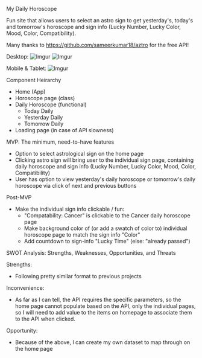 My Daily Horoscope


Fun site that allows users to select an astro sign to get yesterday's, today's and tomorrow's horoscope and sign info (Lucky Number, Lucky Color, Mood, Color, Compatibility).

Many thanks to https://github.com/sameerkumar18/aztro for the free API!

Desktop:
![Imgur](https://imgur.com/TtYrzjl.png)
![Imgur](https://imgur.com/883xw33.png)

Mobile & Tablet:
![Imgur](https://imgur.com/mtPf8mw.png)

Component Heirarchy
- Home (App)
- Horoscope page (class)
- Daily Horoscope (functional)
  - Today Daily
  - Yesterday Daily
  - Tomorrow Daily
- Loading page (in case of API slowness)

MVP: The minimum, need-to-have features
- Option to select astrological sign on the home page
- Clicking astro sign will bring user to the individual sign page, containing daily horoscope and sign info (Lucky Number, Lucky Color, Mood, Color, Compatibility)
- User has option to view yesterday's daily horoscope or tomorrow's daily horoscope via click of next and previous buttons

Post-MVP
- Make the individual sign info clickable / fun:
  - "Compatability: Cancer" is clickable to the Cancer daily horoscope page
  - Make background color of (or add a swatch of color to) individual horoscope page to match the sign info "Color"
  - Add countdown to sign-info "Lucky Time" (else: "already passed")

SWOT Analysis: Strengths, Weaknesses, Opportunities, and Threats

Strengths:
- Following pretty similar format to previous projects

Inconvenience:
- As far as I can tell, the API requires the specific parameters, so the home page cannot populate based on the API, only the individual pages, so I will need to add value to the items on homepage to associate them to the API when clicked.

Opportunity:
- Because of the above, I can create my own dataset to map through on the home page